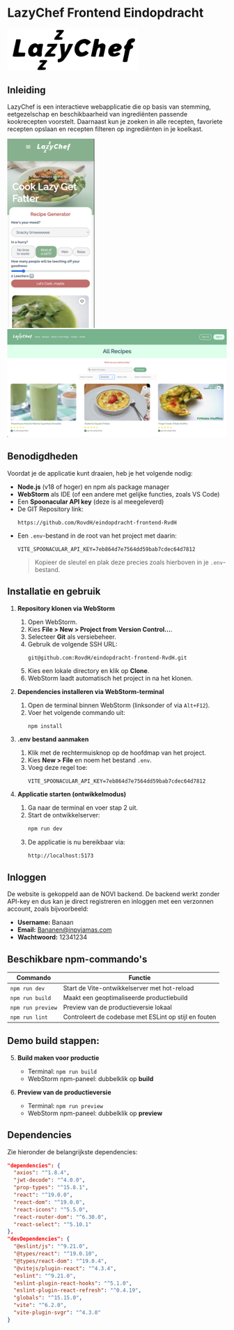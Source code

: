 # LazyChef Frontend Eindopdracht
<p><img src="./public/screenshots/LazyChef-app-screenshot-2.png" alt="Logo Screenshot" width="300"/></p>

## Inleiding

LazyChef is een interactieve webapplicatie die op basis van stemming, eetgezelschap en beschikbaarheid van ingrediënten passende kookrecepten voorstelt. Daarnaast kun je zoeken in alle recepten, favoriete recepten opslaan en recepten filteren op ingrediënten in je koelkast.

<p><img src="./public/screenshots/LazyChef-app-screenshot-4.png" alt="Home Screenshot" width="200"/><img src="./public/screenshots/LazyChef-app-screenshot-1.png" alt="Recipes Screenshot" width="600"/></p>

## Benodigdheden
Voordat je de applicatie kunt draaien, heb je het volgende nodig:

- **Node.js** (v18 of hoger) en npm als package manager
- **WebStorm** als IDE (of een andere met gelijke functies, zoals VS Code)
- Een **Spoonacular API key** (deze is al meegeleverd)
- De GIT Repository link:
  ```
  https://github.com/RovdH/eindopdracht-frontend-RvdH
  ```  
- Een `.env`-bestand in de root van het project met daarin:
  ```env
  VITE_SPOONACULAR_API_KEY=7eb864d7e7564dd59bab7cdec64d7812
  ```
  > Kopieer de sleutel en plak deze precies zoals hierboven in je `.env`-bestand.

## Installatie en gebruik

1. **Repository klonen via WebStorm**
   1. Open WebStorm.
   2. Kies **File > New > Project from Version Control...**.
   3. Selecteer **Git** als versiebeheer.
   4. Gebruik de volgende SSH URL:
      ```
      git@github.com:RovdH/eindopdracht-frontend-RvdH.git
      ```
   5. Kies een lokale directory en klik op **Clone**.
   6. WebStorm laadt automatisch het project in na het klonen.

2. **Dependencies installeren via WebStorm-terminal**
   1. Open de terminal binnen WebStorm (linksonder of via `Alt+F12`).
   2. Voer het volgende commando uit:
      ```bash
      npm install
      ```

3. **.env bestand aanmaken**
   1. Klik met de rechtermuisknop op de hoofdmap van het project.
   2. Kies **New > File** en noem het bestand `.env`.
   3. Voeg deze regel toe:
      ```env
      VITE_SPOONACULAR_API_KEY=7eb864d7e7564dd59bab7cdec64d7812
      ```

4. **Applicatie starten (ontwikkelmodus)**
   1. Ga naar de terminal en voer stap 2 uit.
   2. Start de ontwikkelserver:
      ```bash
      npm run dev
      ```
   3. De applicatie is nu bereikbaar via:
      ```
      http://localhost:5173
      ```

## Inloggen
De website is gekoppeld aan de NOVI backend. De backend werkt zonder API-key en dus kan je direct registreren en inloggen met een verzonnen account, zoals bijvoorbeeld:

- **Username:** Banaan
- **Email:** Bananen@inpyjamas.com
- **Wachtwoord:** 12341234

## Beschikbare npm-commando's

| Commando          | Functie                                               |
| ---------------- | ----------------------------------------------------- |
| `npm run dev`     | Start de Vite-ontwikkelserver met hot-reload         |
| `npm run build`   | Maakt een geoptimaliseerde productiebuild             |
| `npm run preview` | Preview van de productieversie lokaal                |
| `npm run lint`    | Controleert de codebase met ESLint op stijl en fouten |


## Demo build stappen:

5. **Build maken voor productie**
   - Terminal: `npm run build`
   - WebStorm npm-paneel: dubbelklik op **build**

6. **Preview van de productieversie**
   - Terminal: `npm run preview`
   - WebStorm npm-paneel: dubbelklik op **preview**


## Dependencies

Zie hieronder de belangrijkste dependencies:

```json
"dependencies": {
  "axios": "^1.8.4",
  "jwt-decode": "^4.0.0",
  "prop-types": "^15.8.1",
  "react": "^19.0.0",
  "react-dom": "^19.0.0",
  "react-icons": "^5.5.0",
  "react-router-dom": "^6.30.0",
  "react-select": "^5.10.1"
},
"devDependencies": {
  "@eslint/js": "^9.21.0",
  "@types/react": "^19.0.10",
  "@types/react-dom": "^19.0.4",
  "@vitejs/plugin-react": "^4.3.4",
  "eslint": "^9.21.0",
  "eslint-plugin-react-hooks": "^5.1.0",
  "eslint-plugin-react-refresh": "^0.4.19",
  "globals": "^15.15.0",
  "vite": "^6.2.0",
  "vite-plugin-svgr": "^4.3.0"
}
```

